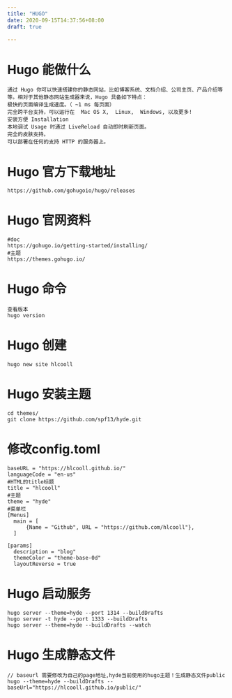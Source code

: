 ```yaml
---
title: "HUGO"
date: 2020-09-15T14:37:56+08:00
draft: true

---
```


# Hugo 能做什么
    通过 Hugo 你可以快速搭建你的静态网站，比如博客系统、文档介绍、公司主页、产品介绍等等。相对于其他静态网站生成器来说，Hugo 具备如下特点：
    极快的页面编译生成速度。（ ~1 ms 每页面）
    完全跨平台支持，可以运行在  Mac OS X,  Linux,  Windows, 以及更多!
    安装方便 Installation
    本地调试 Usage 时通过 LiveReload 自动即时刷新页面。
    完全的皮肤支持。
    可以部署在任何的支持 HTTP 的服务器上。

# Hugo 官方下载地址
```
https://github.com/gohugoio/hugo/releases
```

# Hugo 官网资料
```
#doc
https://gohugo.io/getting-started/installing/
#主题
https://themes.gohugo.io/
```

# Hugo 命令
```
查看版本
hugo version

```

# Hugo 创建
```
hugo new site hlcooll
```

# Hugo 安装主题
```
cd themes/
git clone https://github.com/spf13/hyde.git

```

# 修改config.toml
```
baseURL = "https://hlcooll.github.io/"
languageCode = "en-us"
#HTML的title标题
title = "hlcooll"
#主题
theme = "hyde"
#菜单栏
[Menus]
  main = [
      {Name = "Github", URL = "https://github.com/hlcooll"},  
  ]

[params]
  description = "blog"
  themeColor = "theme-base-0d"
  layoutReverse = true

```


# Hugo 启动服务
```
hugo server --theme=hyde --port 1314 --buildDrafts
hugo server -t hyde --port 1333 --buildDrafts
hugo server --theme=hyde --buildDrafts --watch
```

# Hugo 生成静态文件
```
// baseurl 需要修改为自己的page地址,hyde当前使用的hugo主题！生成静态文件public
hugo --theme=hyde --buildDrafts --baseUrl="https://hlcooll.github.io/public/"
```





